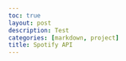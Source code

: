 ```yaml
---
toc: true
layout: post
description: Test
categories: [markdown, project]
title: Spotify API
---
```


<html>
<head>
	<title>Top Songs</title>
	<style>
		.container {
			max-width: 800px;
			margin: 0 auto;
		}

		.table-container {
			overflow-x: auto;
		}

		table {
			width: 100%;
			border-collapse: collapse;
		}

		th, td {
			padding: 8px;
			text-align: left;
			border-bottom: 1px solid #ddd;
			white-space: nowrap;
			overflow: hidden;
			text-overflow: ellipsis;
		}

		th {
			background-color: #f2f2f2;
		}
	</style>
</head>
<body>
	<div class="container">
		<h1>Top Songs</h1>
		<div class="table-container">
			<table>
				<thead>
					<tr>
						<th>#</th>
						<th>Name</th>
						<th>Artists</th>
						<th>Album Label</th>
						<th>Current Rank</th>
						<th>Previous Rank</th>
						<th>Peak Rank</th>
						<th>Peak Date</th>
						<th>Entry Rank</th>
						<th>Entry Date</th>
						<th>Appearances on Chart</th>
						<th>Consecutive Appearances</th>
					</tr>
				</thead>
				<tbody>
					<!-- Table data will be dynamically generated here -->
				</tbody>
			</table>
		</div>
	</div>

	<script>
		const url = 'https://spotify-scraper.p.rapidapi.com/v1/chart/tracks/top';
		const options = {
			method: 'GET',
			headers: {
				'X-RapidAPI-Key': '4abcb54450msh7468dfd72294e89p18fbaajsn6d4200063b39',
				'X-RapidAPI-Host': 'spotify-scraper.p.rapidapi.com'
			}
		};

		async function fetchData() {
			try {
				const response = await fetch(url, options);
				const result = await response.json();

				if (result.status) {
					let tableHTML = '';

					result.tracks.forEach((track, index) => {
						const artists = track.artists.map(artist => artist.name).join(', ');
						tableHTML += `
							<tr>
								<td>${index + 1}</td>
								<td>${track.name}</td>
								<td>${artists}</td>
								<td>${track.album.label}</td>
								<td>${track.chartData.currentRank}</td>
								<td>${track.chartData.previousRank}</td>
								<td>${track.chartData.peakRank}</td>
								<td>${track.chartData.peakDate}</td>
								<td>${track.chartData.entryRank}</td>
								<td>${track.chartData.entryDate}</td>
								<td>${track.chartData.appearancesOnChart}</td>
								<td>${track.chartData.consecutiveAppearancesOnChart}</td>
							</tr>`;
					});

					document.querySelector('.table-container tbody').innerHTML = tableHTML;
				} else {
					console.log('API request failed.');
				}
			} catch (error) {
				console.error(error);
			}
		 }

		fetchData();
	</script>
</body>
</html>

